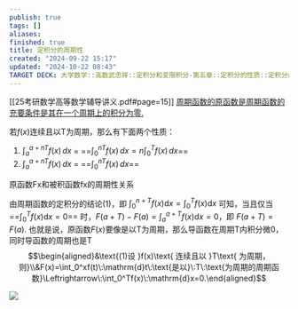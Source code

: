 ```yaml
---
publish: true
tags: []
aliases: 
finished: true
title: 定积分的周期性
created: "2024-09-22 15:17"
updated: "2024-10-22 08:43"
TARGET DECK: 大学数学::高数武忠祥::定积分和变限积分-第五章::定积分的性质::定积分的周期性质
---
```

[[25考研数学高等数学辅导讲义.pdf#page=15]]
[周期函数的原函数是周期函数的充要条件是其在一个周期上的积分为零.](obsidian://bookmaster?type=open-book&bid=leZfXWPxWKrjTTpm&aid=aa3528a1-44fb-0c79-5b60-67bad7e1455a&page=15)

若$f(x)$连续且以T为周期，那么有下面两个性质：
1. $\int_{a}^{a+nT}f(x)  \, dx$ = ==$\int_{0}^{nT}f(x)  \, dx=n\int_{0}^{T}f(x)  \, dx$==
2. $\int_{a}^{a+nT}f(x)  \, dx$ = ==$\int_{0}^{nT}f(x)  \, dx$==

原函数Fx和被积函数fx的周期性关系

由周期函数的定积分的结论$\left(1\right)$，即 $\int_{0}^{n+T}f\left(x\right)\mathrm{d}x=\int_{0}^{T}f\left(x\right)\mathrm{d}x$ 可知，当且仅当==$\int_{0}^{T}f\left(x\right)\mathrm{d}x=0$==
时，$F\left(a+T\right)-F\left(a\right)=\int_{a}^{a+T}f\left(x\right)\mathrm{d}x=0$，即 $F\left(a+T\right)=F\left(a\right)$. 
也就是说，原函数$F(x)$要像是以T为周期，那么导函数在周期T内积分微0，同时导函数的周期也是T
$$\begin{aligned}&\text{(1)设 }f(x)\text{ 连续且以 }T\text{ 为周期，则}\\&F(x)=\int_0^xf(t)\:\mathrm{d}t\:\text{是以}\:T\:\text{为周期的周期函数}\Leftrightarrow\:\int_0^Tf(x)\:\mathrm{d}x=0.\end{aligned}$$

![](https://img.hwenyi.tech/202409231533036.webp)

